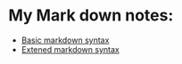 # My Mark down notes:

- [Basic markdown syntax](https://www.markdownguide.org/basic-syntax/)
- [Extened markdown syntax](https://www.markdownguide.org/extended-syntax/)
  
